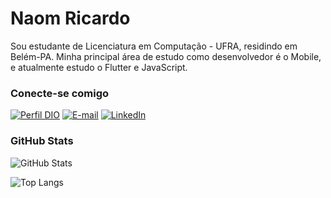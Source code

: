 # Naom Ricardo
Sou estudante de Licenciatura em Computação - UFRA, residindo em Belém-PA. Minha principal área de estudo como desenvolvedor é o Mobile, e atualmente estudo o Flutter e JavaScript.

### Conecte-se comigo
[![Perfil DIO](https://img.shields.io/badge/-Meu%20Perfil%20na%20DIO-30A3DC?style=for-the-badge)](https://web.dio.me/users/naomricardo)
[![E-mail](https://img.shields.io/badge/-Email-000?style=for-the-badge&logo=microsoft-outlook&logoColor=E94D5F)](mailto:naomricardo@gmail.com)
[![LinkedIn](https://img.shields.io/badge/-LinkedIn-000?style=for-the-badge&logo=linkedin&logoColor=30A3DC)](https://www.linkedin.com/in/naom-ricardo/)


### GitHub Stats
![GitHub Stats](https://github-readme-stats.vercel.app/api?username=NaomR&theme=transparent&bg_color=000&border_color=30A3DC&show_icons=true&icon_color=30A3DC&title_color=E94D5F&text_color=FFF)


![Top Langs](https://github-readme-stats-git-masterrstaa-rickstaa.vercel.app/api/top-langs/?username=NaomR&bg_color=000&border_color=30A3DC&title_color=E94D5F&text_color=FFF)